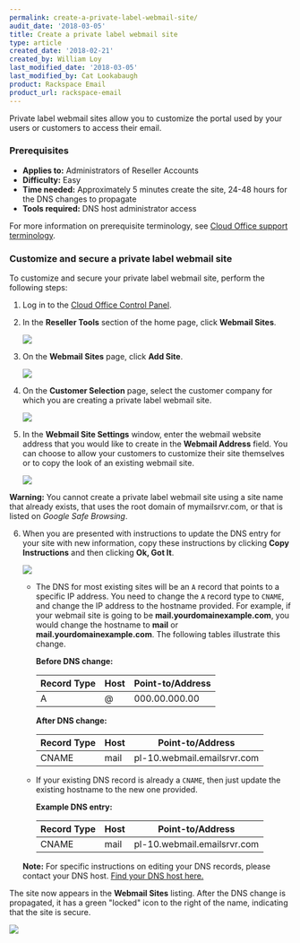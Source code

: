 ```yaml
---
permalink: create-a-private-label-webmail-site/
audit_date: '2018-03-05'
title: Create a private label webmail site
type: article
created_date: '2018-02-21'
created_by: William Loy
last_modified_date: '2018-03-05'
last_modified_by: Cat Lookabaugh
product: Rackspace Email
product_url: rackspace-email
---
```


Private label webmail sites allow you to customize the portal used by your users or customers to access their email.

### Prerequisites

- **Applies to:** Administrators of Reseller Accounts
- **Difficulty:** Easy
- **Time needed:** Approximately 5 minutes create the site, 24-48 hours for the DNS changes to propagate
- **Tools required:**  DNS host administrator access

For more information on prerequisite terminology, see [Cloud Office support terminology](/how-to/cloud-office-support-terminology).

### Customize and secure a private label webmail site

To customize and secure your private label webmail site, perform the following steps:

1. Log in to the [Cloud Office Control Panel](https://cp.rackspace.com).

2. In the **Reseller Tools** section of the home page, click **Webmail Sites**.

   <img src="{% asset_path rackspace-email/create-a-private-label-webmail-site/webmail_sites.png %}"/>

3. On the **Webmail Sites** page, click **Add Site**.

   <img src="{% asset_path rackspace-email/create-a-private-label-webmail-site/add_webmail_site1.png %}"/>

4. On the **Customer Selection** page, select the customer company for which you are creating a private label webmail site.

   <img src="{% asset_path rackspace-email/create-a-private-label-webmail-site/customer_selection.png %}"/>

5. In the **Webmail Site Settings** window, enter the webmail website address that you would like to create in the **Webmail Address** field. You can choose to allow your customers to customize their site themselves or to copy the look of an existing webmail site.

    <img src="{% asset_path rackspace-email/create-a-private-label-webmail-site/site_settings.png %}"/>

  **Warning:** You cannot create a private label webmail site using a site name that already exists, that uses the root domain of mymailsrvr.com, or that is listed on *Google Safe Browsing*.

6. When you are presented with instructions to update the DNS entry for your site with new information, copy these instructions by clicking **Copy Instructions** and then clicking **Ok, Got It**.

   <img src="{% asset_path rackspace-email/create-a-private-label-webmail-site/site_being_created.png %}"/>

    - The DNS for most existing sites will be an ``A`` record that points to a specific IP address. You need to change the ``A`` record type to ``CNAME``, and change the IP address to the hostname provided. For example, if your webmail site is going to be **mail.yourdomainexample.com**, you would change the hostname to **mail** or **mail.yourdomainexample.com**. The following tables illustrate this change.

        **Before DNS change:**

        |Record Type | Host | Point-to/Address |
        |---|---|---|
        |A| @ | 000.00.000.00 |

        **After DNS change:**

        |Record Type | Host | Point-to/Address |
        |---|---|---|
        |CNAME| mail| pl-10.webmail.emailsrvr.com |

    - If your existing DNS record is already a ``CNAME``, then just update the existing hostname to the new one provided.

        **Example DNS entry:**

        |Record Type | Host | Point-to/Address |
        |---|---|---|
        |CNAME| mail| pl-10.webmail.emailsrvr.com |

    **Note:** For specific instructions on editing your DNS records, please contact your DNS host. [Find your DNS host here.](/how-to/find-dns-host)

The site now appears in the **Webmail Sites** listing. After the DNS change is propagated, it has a green "locked" icon to the right of the name, indicating that the site is secure.

<img src="{% asset_path rackspace-email/create-a-private-label-webmail-site/secure_completed.png %}"/>
